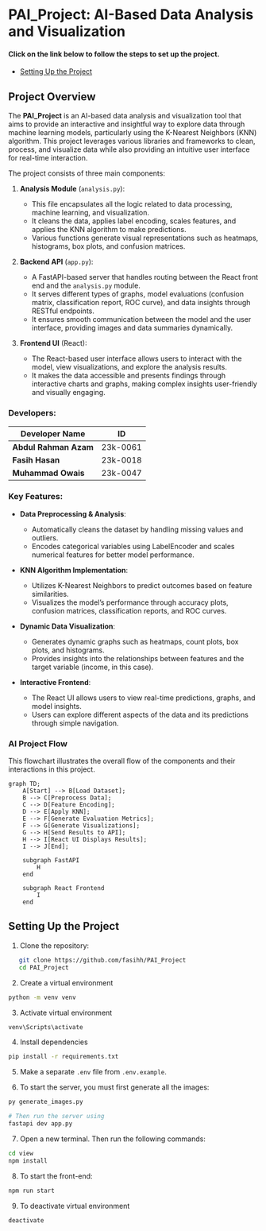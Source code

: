# PAI_Project: AI-Based Data Analysis and Visualization

#### Click on the link below to follow the steps to set up the project.
- [Setting Up the Project](#Setting-Up-the-Project)

## Project Overview

The **PAI_Project** is an AI-based data analysis and visualization tool that aims to provide an interactive and insightful way to explore data through machine learning models, particularly using the K-Nearest Neighbors (KNN) algorithm. This project leverages various libraries and frameworks to clean, process, and visualize data while also providing an intuitive user interface for real-time interaction.

The project consists of three main components:

1. **Analysis Module** (`analysis.py`): 
   - This file encapsulates all the logic related to data processing, machine learning, and visualization.
   - It cleans the data, applies label encoding, scales features, and applies the KNN algorithm to make predictions.
   - Various functions generate visual representations such as heatmaps, histograms, box plots, and confusion matrices.

2. **Backend API** (`app.py`): 
   - A FastAPI-based server that handles routing between the React front end and the `analysis.py` module.
   - It serves different types of graphs, model evaluations (confusion matrix, classification report, ROC curve), and data insights through RESTful endpoints.
   - It ensures smooth communication between the model and the user interface, providing images and data summaries dynamically.

3. **Frontend UI** (React):
   - The React-based user interface allows users to interact with the model, view visualizations, and explore the analysis results.
   - It makes the data accessible and presents findings through interactive charts and graphs, making complex insights user-friendly and visually engaging.


### Developers:
| Developer Name            | ID        |
| ------------------------- | --------- |
| **Abdul Rahman Azam**      | 23k-0061  |
| **Fasih Hasan**            | 23k-0018  |
| **Muhammad Owais**         | 23k-0047  |



### Key Features:

- **Data Preprocessing & Analysis**: 
  - Automatically cleans the dataset by handling missing values and outliers.
  - Encodes categorical variables using LabelEncoder and scales numerical features for better model performance.
  
- **KNN Algorithm Implementation**: 
  - Utilizes K-Nearest Neighbors to predict outcomes based on feature similarities.
  - Visualizes the model’s performance through accuracy plots, confusion matrices, classification reports, and ROC curves.

- **Dynamic Data Visualization**:
  - Generates dynamic graphs such as heatmaps, count plots, box plots, and histograms.
  - Provides insights into the relationships between features and the target variable (income, in this case).

- **Interactive Frontend**:
  - The React UI allows users to view real-time predictions, graphs, and model insights.
  - Users can explore different aspects of the data and its predictions through simple navigation.

### AI Project Flow

This flowchart illustrates the overall flow of the components and their interactions in this project.

```mermaid
graph TD;
    A[Start] --> B[Load Dataset];
    B --> C[Preprocess Data];
    C --> D[Feature Encoding];
    D --> E[Apply KNN];
    E --> F[Generate Evaluation Metrics];
    F --> G[Generate Visualizations];
    G --> H[Send Results to API];
    H --> I[React UI Displays Results];
    I --> J[End];
    
    subgraph FastAPI
        H
    end
    
    subgraph React Frontend
        I
    end
```


## Setting Up the Project
1. Clone the repository:
```bash
   git clone https://github.com/fasihh/PAI_Project
   cd PAI_Project
```

2. Create a virtual environment
```bash
python -m venv venv
```

3. Activate virtual environment
```bash
venv\Scripts\activate
```

4. Install dependencies
```bash
pip install -r requirements.txt
```

5. Make a separate `.env` file from `.env.example`.

6. To start the server, you must first generate all the images:
```bash
py generate_images.py

# Then run the server using
fastapi dev app.py
```

7. Open a new terminal. Then run the following commands:
```bash
cd view
npm install
```

8. To start the front-end:
```bash
npm run start
```

9. To deactivate virtual environment
```bash
deactivate
```

